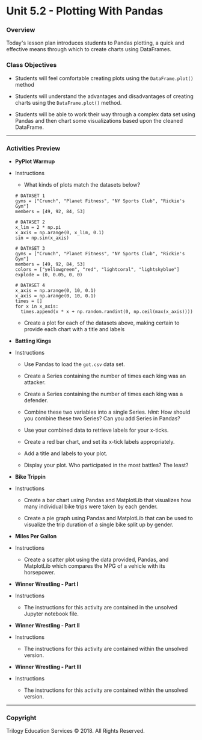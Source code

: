 # Unit 5.2 - Plotting With Pandas

### Overview

Today's lesson plan introduces students to Pandas plotting, a quick and effective means through which to create charts using DataFrames.

### Class Objectives

* Students will  feel comfortable creating plots using the `DataFrame.plot()` method

* Students will understand the advantages and disadvantages of creating charts using the `DataFrame.plot()` method.

* Students will  be able to work their way through a complex data set using Pandas and then chart some visualizations based upon the cleaned DataFrame.

- - -

### Activities Preview

* **PyPlot Warmup**

* Instructions

  * What kinds of plots match the datasets below?

  ```
  # DATASET 1
  gyms = ["Crunch", "Planet Fitness", "NY Sports Club", "Rickie's Gym"]
  members = [49, 92, 84, 53]

  # DATASET 2
  x_lim = 2 * np.pi
  x_axis = np.arange(0, x_lim, 0.1)
  sin = np.sin(x_axis)

  # DATASET 3
  gyms = ["Crunch", "Planet Fitness", "NY Sports Club", "Rickie's Gym"]
  members = [49, 92, 84, 53]
  colors = ["yellowgreen", "red", "lightcoral", "lightskyblue"]
  explode = (0, 0.05, 0, 0)

  # DATASET 4
  x_axis = np.arange(0, 10, 0.1)
  x_axis = np.arange(0, 10, 0.1)
  times = []
  for x in x_axis:
    times.append(x * x + np.random.randint(0, np.ceil(max(x_axis))))
  ```

  * Create a plot for each of the datasets above, making certain to provide each chart with a title and labels

* **Battling Kings**

* Instructions

  * Use Pandas to load the `got.csv` data set.

  * Create a Series containing the number of times each king was an attacker.

  * Create a Series containing the number of times each king was a defender.

  * Combine these two variables into a single Series. _Hint_: How should you combine these two Series? Can you add Series in Pandas?

  * Use your combined data to retrieve labels for your x-ticks.

  * Create a red bar chart, and set its x-tick labels appropriately.

  * Add a title and labels to your plot.

  * Display your plot. Who participated in the most battles? The least?

* **Bike Trippin**

* Instructions

  * Create a bar chart using Pandas and MatplotLib that visualizes how many individual bike trips were taken by each gender.

  * Create a pie graph using Pandas and MatplotLib that can be used to visualize the trip duration of a single bike split up by gender.

* **Miles Per Gallon**

* Instructions

  * Create a scatter plot using the data provided, Pandas, and MatplotLib which compares the MPG of a vehicle with its horsepower.

* **Winner Wrestling - Part I**

* Instructions

  * The instructions for this activity are contained in the unsolved Jupyter notebook file.

* **Winner Wrestling - Part II**

* Instructions

  * The instructions for this activity are contained within the unsolved version.

* **Winner Wrestling - Part III**

* Instructions

  * The instructions for this activity are contained within the unsolved version.

- - -

### Copyright

Trilogy Education Services © 2018. All Rights Reserved.
